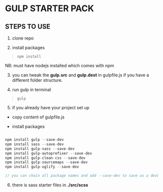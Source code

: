 # GULP STARTER PACK

## STEPS TO USE

1. clone repo

2. install packages

> `npm install`

NB: must have nodejs installed which comes with npm

3. you can tweak the **gulp.src** and **gulp.dest** in gulpfile.js if you have a different folder structure.

4. run gulp in terminal

> `gulp`

5. if you already have your project set up

- copy content of gulpfile.js

- install packages

```javascript

npm install gulp --save-dev
npm install sass --save-dev
npm install gulp-sass --save-dev
npm install gulp-autoprefixer --save-dev
npm install gulp-clean-css --save-dev
npm install gulp-sourcemaps --save-dev
npm install gulp-uglify --save-dev

// you can chain all package names and add --save-dev to save as a devDependency instead of installing individually.

```

6. there is sass starter files in **./src/scss**